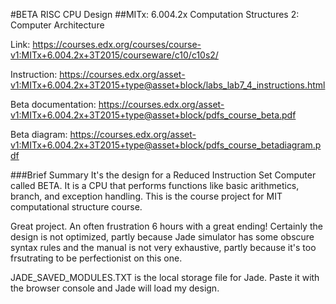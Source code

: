 #BETA RISC CPU Design
##MITx: 6.004.2x Computation Structures 2: Computer Architecture

Link: https://courses.edx.org/courses/course-v1:MITx+6.004.2x+3T2015/courseware/c10/c10s2/

Instruction: https://courses.edx.org/asset-v1:MITx+6.004.2x+3T2015+type@asset+block/labs_lab7_4_instructions.html

Beta documentation: https://courses.edx.org/asset-v1:MITx+6.004.2x+3T2015+type@asset+block/pdfs_course_beta.pdf

Beta diagram: https://courses.edx.org/asset-v1:MITx+6.004.2x+3T2015+type@asset+block/pdfs_course_betadiagram.pdf


###Brief Summary
It's the design for a Reduced Instruction Set Computer called BETA. It is a CPU that performs functions like basic arithmetics, branch, and exception handling. This is the course project for MIT computational structure course.

Great project. An often frustration 6 hours with a great ending!
Certainly the design is not optimized, partly because Jade simulator has some obscure syntax rules and the manual is not very exhaustive, partly because it's too frsutrating to be perfectionist on this one.

JADE_SAVED_MODULES.TXT is the local storage file for Jade. Paste it with the browser console and Jade will load my design.
